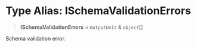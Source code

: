 # Type Alias: ISchemaValidationErrors

> **ISchemaValidationErrors** = `OutputUnit` & `object`[]

Schema validation error.
